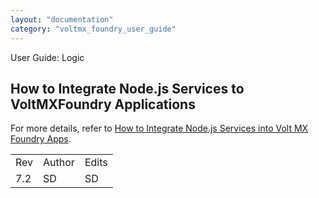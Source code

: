 ```yaml
---
layout: "documentation"
category: "voltmx_foundry_user_guide"
---
```

                              

User Guide: Logic

How to Integrate Node.js Services to VoltMXFoundry Applications
---------------------------------------------------------------

For more details, refer to [How to Integrate Node.js Services into Volt MX Foundry Apps](Logic_in_Apps.html#how-to-integrate-node-js-services-into-foundry-apps).

<table style="margin-left: 0;margin-right: auto;" data-mc-conditions="Default.HTML5 Only"><colgroup><col> <col> <col></colgroup><tbody><tr><td>Rev</td><td>Author</td><td>Edits</td></tr><tr><td>7.2</td><td>SD</td><td>SD</td></tr></tbody></table>
